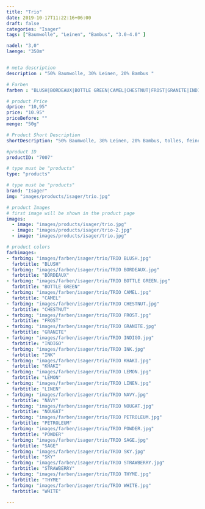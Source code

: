 ```yaml
---
title: "Trio"
date: 2019-10-17T11:22:16+06:00
draft: false
categories: "Isager"
tags: ["Baumwolle", "Leinen", "Bambus", "3.0-4.0" ]

nadel: "3,0" 
laenge: "350m"	


# meta description
description : "50% Baumwolle, 30% Leinen, 20% Bambus "

# Farben
farben : "BLUSH|BORDEAUX|BOTTLE GREEN|CAMEL|CHESTNUT|FROST|GRANITE|INDIGO|INK|KHAKI|LEMON|LINEN|NAVY|NOUGAT|PETROLEUM|POWDER|SAGE|SKY|STRAWBERRY|THYME|WHITE"

# product Price
dprice: "10,95"
price: "10.95"
priceBefore: ""
menge: "50g"

# Product Short Description
shortDescription: "50% Baumwolle, 30% Leinen, 20% Bambus, tolles, feines Sommergarn"

#product ID
productID: "7007"

# type must be "products"
type: "products"

# type must be "products"
brand: "Isager"
img: "images/products/isager/trio.jpg"   

# product Images
# first image will be shown in the product page
images:
  - image: "images/products/isager/trio.jpg"
  - image: "images/products/isager/trio-2.jpg"
  - image: "images/products/isager/trio.jpg"

# product colors
farbimages:
- farbimg: "images/farben/isager/trio/TRIO BLUSH.jpg"	
  farbtitle: "BLUSH"
- farbimg: "images/farben/isager/trio/TRIO BORDEAUX.jpg"	
  farbtitle: "BORDEAUX"
- farbimg: "images/farben/isager/trio/TRIO BOTTLE GREEN.jpg"	
  farbtitle: "BOTTLE GREEN"
- farbimg: "images/farben/isager/trio/TRIO CAMEL.jpg"	
  farbtitle: "CAMEL"
- farbimg: "images/farben/isager/trio/TRIO CHESTNUT.jpg"	
  farbtitle: "CHESTNUT"
- farbimg: "images/farben/isager/trio/TRIO FROST.jpg"	
  farbtitle: "FROST"
- farbimg: "images/farben/isager/trio/TRIO GRANITE.jpg"	
  farbtitle: "GRANITE"
- farbimg: "images/farben/isager/trio/TRIO INDIGO.jpg"	
  farbtitle: "INDIGO"
- farbimg: "images/farben/isager/trio/TRIO INK.jpg"	
  farbtitle: "INK"
- farbimg: "images/farben/isager/trio/TRIO KHAKI.jpg"	
  farbtitle: "KHAKI"
- farbimg: "images/farben/isager/trio/TRIO LEMON.jpg"	
  farbtitle: "LEMON"
- farbimg: "images/farben/isager/trio/TRIO LINEN.jpg"	
  farbtitle: "LINEN"
- farbimg: "images/farben/isager/trio/TRIO NAVY.jpg"	
  farbtitle: "NAVY"
- farbimg: "images/farben/isager/trio/TRIO NOUGAT.jpg"	
  farbtitle: "NOUGAT"
- farbimg: "images/farben/isager/trio/TRIO PETROLEUM.jpg"	
  farbtitle: "PETROLEUM"
- farbimg: "images/farben/isager/trio/TRIO POWDER.jpg"	
  farbtitle: "POWDER"
- farbimg: "images/farben/isager/trio/TRIO SAGE.jpg"	
  farbtitle: "SAGE"
- farbimg: "images/farben/isager/trio/TRIO SKY.jpg"	
  farbtitle: "SKY"
- farbimg: "images/farben/isager/trio/TRIO STRAWBERRY.jpg"	
  farbtitle: "STRAWBERRY"
- farbimg: "images/farben/isager/trio/TRIO THYME.jpg"	
  farbtitle: "THYME"
- farbimg: "images/farben/isager/trio/TRIO WHITE.jpg"	
  farbtitle: "WHITE"

---
```



